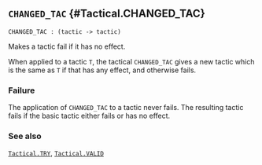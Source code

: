 ## `CHANGED_TAC` {#Tactical.CHANGED_TAC}


```
CHANGED_TAC : (tactic -> tactic)
```



Makes a tactic fail if it has no effect.


When applied to a tactic `T`, the tactical `CHANGED_TAC` gives a new tactic
which is the same as `T` if that has any effect, and otherwise fails.

### Failure

The application of `CHANGED_TAC` to a tactic never fails. The resulting
tactic fails if the basic tactic either fails or has no effect.

### See also

[`Tactical.TRY`](#Tactical.TRY), [`Tactical.VALID`](#Tactical.VALID)


